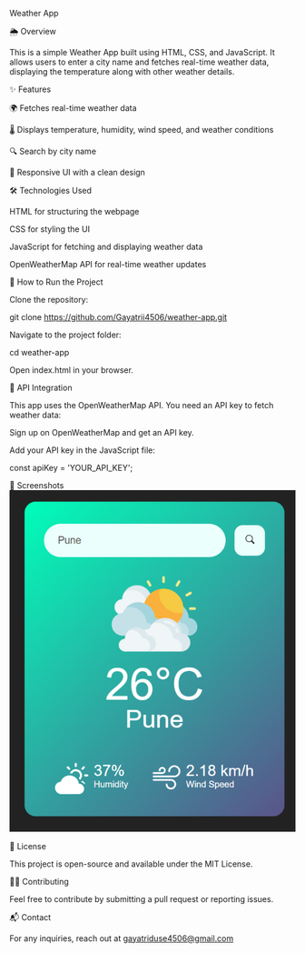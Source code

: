 Weather App

🌦 Overview

This is a simple Weather App built using HTML, CSS, and JavaScript. It allows users to enter a city name and fetches real-time weather data, displaying the temperature along with other weather details.

✨ Features

🌍 Fetches real-time weather data

🌡 Displays temperature, humidity, wind speed, and weather conditions

🔍 Search by city name

🎨 Responsive UI with a clean design

🛠 Technologies Used

HTML for structuring the webpage

CSS for styling the UI

JavaScript for fetching and displaying weather data

OpenWeatherMap API for real-time weather updates

🚀 How to Run the Project

Clone the repository:

git clone https://github.com/Gayatrii4506/weather-app.git

Navigate to the project folder:

cd weather-app

Open index.html in your browser.

🔗 API Integration

This app uses the OpenWeatherMap API. You need an API key to fetch weather data:

Sign up on OpenWeatherMap and get an API key.

Add your API key in the JavaScript file:

const apiKey = 'YOUR_API_KEY';

📸 Screenshots
![Screenshot Description](images/ss.png)



📜 License

This project is open-source and available under the MIT License.

👨‍💻 Contributing

Feel free to contribute by submitting a pull request or reporting issues.

📬 Contact

For any inquiries, reach out at gayatriduse4506@gmail.com


